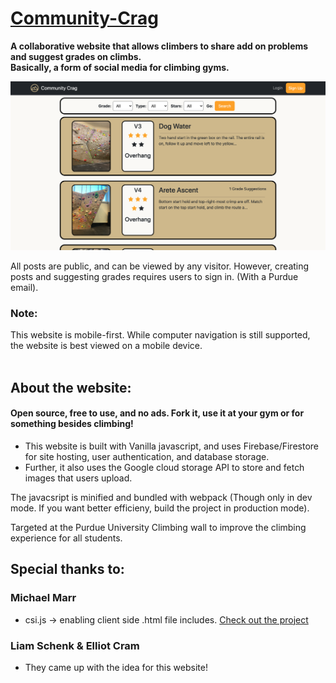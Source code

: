 # [Community-Crag](https://communitycrag.com)
**A collaborative website that allows climbers to share add on problems and suggest grades on climbs.  
Basically, a form of social media for climbing gyms.**

![Community Crag Home](https://github.com/Trevin-Small/Community-Crag/blob/main/dist/assets/ccrag.png)

All posts are public, and can be viewed by any visitor. However, creating posts and suggesting grades requires users to sign in. (With a Purdue email). 

### Note: 
This website is mobile-first. While computer navigation is still supported, the website is best viewed on a mobile device.
<br>
<br>
## About the website:
#### Open source, free to use, and no ads. Fork it, use it at your gym or for something besides climbing!
- This website is built with Vanilla javascript, and uses Firebase/Firestore for site hosting, user authentication, and database storage. 
- Further, it also uses the Google cloud storage API to store and fetch images that users upload.

The javacsript is minified and bundled with webpack (Though only in dev mode. If you want better efficieny, build the project in production mode).

Targeted at the Purdue University Climbing wall to improve the climbing experience for all students. 

## Special thanks to:
### Michael Marr
- csi.js -> enabling client side .html file includes. [Check out the project](https://github.com/LexmarkWeb/csi.js)

### Liam Schenk & Elliot Cram
- They came up with the idea for this website!
